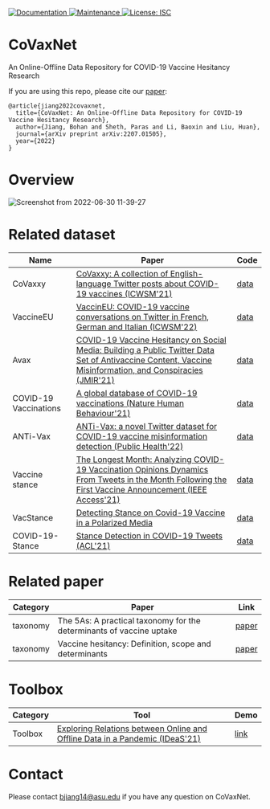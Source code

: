 <p>
  </a>
  <a href="https://github.com/Jiangbohan/CoVaxNet#readme" target="_blank">
    <img alt="Documentation" src="https://img.shields.io/badge/documentation-yes-brightgreen.svg" />
  </a>
  <a href="https://github.com/Jiangbohan/CoVaxNet/graphs/commit-activity" target="_blank">
    <img alt="Maintenance" src="https://img.shields.io/badge/Maintained%3F-yes-green.svg" />
  </a>
  <a href="https://github.com/Jiangbohan/CoVaxNet/blob/master/LICENSE" target="_blank">
    <img alt="License: ISC" src="https://img.shields.io/github/license/Jiangbohan/CoVaxNet" />
  </a>
</p>

# CoVaxNet
An Online-Offline Data Repository for COVID-19 Vaccine Hesitancy Research

If you are using this repo, please cite our [paper](https://arxiv.org/abs/2207.01505):
```
@article{jiang2022covaxnet,
  title={CoVaxNet: An Online-Offline Data Repository for COVID-19 Vaccine Hesitancy Research},
  author={Jiang, Bohan and Sheth, Paras and Li, Baoxin and Liu, Huan},
  journal={arXiv preprint arXiv:2207.01505},
  year={2022}
}
```

# Overview
![Screenshot from 2022-06-30 11-39-27](https://user-images.githubusercontent.com/32824402/176753552-24aebc9c-5e3e-4398-851e-59c9206f11b5.png)

# Related dataset
|Name|Paper|Code|
|---|---|---|
|CoVaxxy|[CoVaxxy: A collection of English-language Twitter posts about COVID-19 vaccines (ICWSM'21)](https://ojs.aaai.org/index.php/ICWSM/article/view/18122)|[data](https://github.com/osome-iu/CoVaxxy#dashboard)|
|VaccineEU|[VaccinEU: COVID-19 vaccine conversations on Twitter in French, German and Italian (ICWSM'22)](https://arxiv.org/abs/2201.06293)|[data](https://github.com/DataSciencePolimi/VaccinEU)|
|Avax|[COVID-19 Vaccine Hesitancy on Social Media: Building a Public Twitter Data Set of Antivaccine Content, Vaccine Misinformation, and Conspiracies (JMIR'21)](https://publichealth.jmir.org/2021/11/e30642)|[data](https://github.com/gmuric/avax-tweets-dataset)|
|COVID-19 Vaccinations|[A global database of COVID-19 vaccinations (Nature Human Behaviour'21)](https://www.nature.com/articles/s41562-021-01122-8)|[data](https://ourworldindata.org/covid-vaccinations)|
|ANTi-Vax|[ANTi-Vax: a novel Twitter dataset for COVID-19 vaccine misinformation detection (Public Health'22)](https://www.ncbi.nlm.nih.gov/pmc/articles/PMC8648668/)|[data](https://github.com/SakibShahriar95/ANTiVax)|
|Vaccine stance|[The Longest Month: Analyzing COVID-19 Vaccination Opinions Dynamics From Tweets in the Month Following the First Vaccine Announcement (IEEE Access'21)](https://www.scienceopen.com/document_file/aa59bd41-d616-437b-bfa7-7163938b37d9/PubMedCentral/aa59bd41-d616-437b-bfa7-7163938b37d9.pdf)|[data](https://github.com/liviucotfas/covid-19-vaccination-stance-detection)|
|VacStance|[Detecting Stance on Covid-19 Vaccine in a Polarized Media](https://academicworks.cuny.edu/cgi/viewcontent.cgi?article=5693&context=gc_etds)|[data](https://github.com/ThoughtfulMind/VacStance)|
|COVID-19-Stance|[Stance Detection in COVID-19 Tweets (ACL'21)](https://aclanthology.org/2021.acl-long.127.pdf)|[data](https://github.com/kglandt/stance-detection-in-covid-19-tweets)|

# Related paper
|Category|Paper|Link|
|---|---|---|
|taxonomy|The 5As: A practical taxonomy for the determinants of vaccine uptake|[paper](https://www.sciencedirect.com/science/article/pii/S0264410X15017466)|
|taxonomy|Vaccine hesitancy: Definition, scope and determinants|[paper](https://www.sciencedirect.com/science/article/pii/S0264410X15005009)|

# Toolbox
|Category|Tool|Demo|
|---|---|---|
|Toolbox|[Exploring Relations between Online and Offline Data in a Pandemic (IDeaS'21)](https://docs.google.com/presentation/d/1WVD7FhAJD6Bct6Fb3hKzmpQkl0DN7qL6IWAmLcYrZ1s/edit#slide=id.g13eddef4e9c_0_30)|[link](https://cmu.app.box.com/s/y9eafpizqc8kzi6vqa8s9pdhp5m5si6s)|

# Contact
Please contact bjiang14@asu.edu if you have any question on CoVaxNet.


